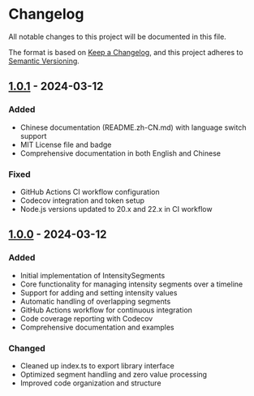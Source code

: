 # Changelog

All notable changes to this project will be documented in this file.

The format is based on [Keep a Changelog](https://keepachangelog.com/en/1.0.0/),
and this project adheres to [Semantic Versioning](https://semver.org/spec/v2.0.0.html).

## [1.0.1] - 2024-03-12

### Added
- Chinese documentation (README.zh-CN.md) with language switch support
- MIT License file and badge
- Comprehensive documentation in both English and Chinese

### Fixed
- GitHub Actions CI workflow configuration
- Codecov integration and token setup
- Node.js versions updated to 20.x and 22.x in CI workflow

## [1.0.0] - 2024-03-12

### Added
- Initial implementation of IntensitySegments
- Core functionality for managing intensity segments over a timeline
- Support for adding and setting intensity values
- Automatic handling of overlapping segments
- GitHub Actions workflow for continuous integration
- Code coverage reporting with Codecov
- Comprehensive documentation and examples

### Changed
- Cleaned up index.ts to export library interface
- Optimized segment handling and zero value processing
- Improved code organization and structure

[1.0.1]: https://github.com/h1bomb/intensity-segments/compare/v1.0.0...v1.0.1
[1.0.0]: https://github.com/h1bomb/intensity-segments/releases/tag/v1.0.0
